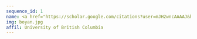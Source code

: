 ```yaml
---
sequence_id: 1
name: <a href="https://scholar.google.com/citations?user=mJH2wncAAAAJ&hl=en">Boyan Beronov</a>
img: boyan.jpg
affil: University of British Columbia
---
```

